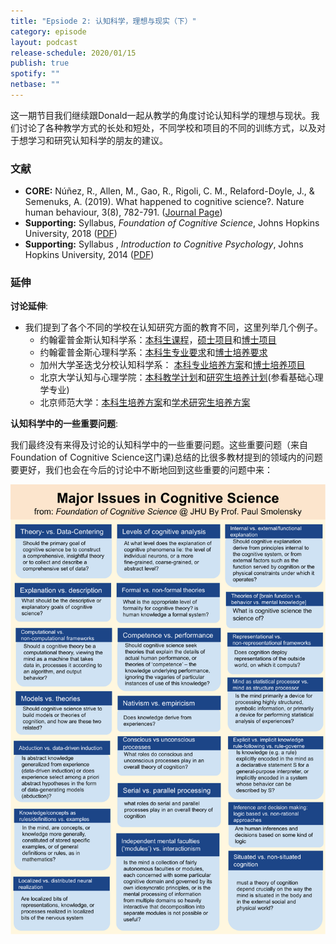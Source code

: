 ```yaml
---
title: "Epsiode 2: 认知科学，理想与现实（下）"
category: episode
layout: podcast
release-schedule: 2020/01/15
publish: true
spotify: ""
netbase: ""
---
```

这一期节目我们继续跟Donald一起从教学的角度讨论认知科学的理想与现状。我们讨论了各种教学方式的长处和短处，不同学校和项目的不同的训练方式，以及对于想学习和研究认知科学的朋友的建议。

### 文献

- **CORE:** Núñez, R., Allen, M., Gao, R., Rigoli, C. M., Relaford-Doyle, J., & Semenuks, A. (2019). What happened to cognitive science?. Nature human behaviour, 3(8), 782-791. ([Journal Page](https://www.nature.com/articles/s41562-019-0626-2?fbclid=IwAR1aQKLHz73e-buHf0KEoS_L0YaYnwiD-giIZZFcCjWF8v2G7VEXhQrDtuI))
- **Supporting:** Syllabus, *Foundation of Cognitive Science*, Johns Hopkins University, 2018 ([PDF](/assets/docs/01/jhu_foundation_of_cogsci_2018.pdf))
- **Supporting:** Syllabus
, *Introduction to Cognitive Psychology*, Johns Hopkins University, 2014 ([PDF](/assets/docs/01/jhu_intro_cogpsy_2014.pdf))

### 延伸

**讨论延伸**:

- 我们提到了各个不同的学校在认知研究方面的教育不同，这里列举几个例子。
  - 约翰霍普金斯认知科学系：[本科生课程](https://cogsci.jhu.edu/undergraduate/cognitive-science-major/)，[硕士项目](https://cogsci.jhu.edu/graduate/ma-program/)和[博士项目](https://cogsci.jhu.edu/graduate/phd-program/)
  - 约翰霍普金斯心理科学系：[本科生专业要求](https://pbs.jhu.edu/undergraduate/requirements/)和[博士培养要求](https://pbs.jhu.edu/graduate/requirements/)
  - 加州大学圣迭戈分校认知科学系： [本科专业培养方案](http://www.cogsci.ucsd.edu/undergraduates/major/index.html)和[博士培养项目](http://www.cogsci.ucsd.edu/graduates/phd-program/index.html)
  - 北京大学认知与心理学院：[本科教学计划](http://psy.pku.edu.cn/jyjx/bksj/jxjh/index.htm)和[研究生培养计划](http://psy.pku.edu.cn/jyjx/yjsj/pyfa/index.htm)(参看基础心理学专业)
  - 北京师范大学：[本科生培养方案](http://psych.bnu.edu.cn/tabid/36/ArticleID/1137/settingmoduleid/686/frtid/95/Default.aspx)和[学术研究生培养方案](http://psych.bnu.edu.cn/tabid/36/ArticleID/1165/settingmoduleid/778/frtid/96/Default.aspx)

**认知科学中的一些重要问题**:

我们最终没有来得及讨论的认知科学中的一些重要问题。这些重要问题（来自Foundation of Cognitive Science这门课)总结的比很多教材提到的领域内的问题要更好，我们也会在今后的讨论中不断地回到这些重要的问题中来：

[![issue-summary](/assets/images/01/ep-1-issues.svg)](/assets/docs/01/ep-1-issues.pdf)
